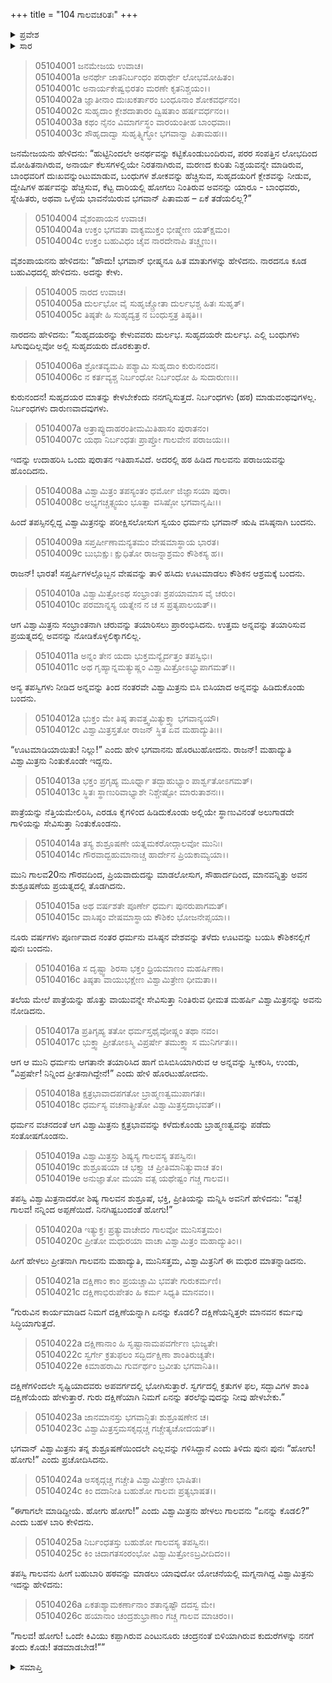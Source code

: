 +++
title = "104 ಗಾಲವಚರಿತಃ"
+++

<details><summary>ಪ್ರವೇಶ</summary>


।।   ಓಂ ಓಂ ನಮೋ ನಾರಾಯಣಾಯ।।   ಶ್ರೀ ವೇದವ್ಯಾಸಾಯ ನಮಃ ।।

ಶ್ರೀ ಕೃಷ್ಣದ್ವೈಪಾಯನ ವೇದವ್ಯಾಸ ವಿರಚಿತ  

**ಶ್ರೀ ಮಹಾಭಾರತ**

**ಉದ್ಯೋಗ ಪರ್ವ**

**ಭಗವದ್ಯಾನ ಪರ್ವ**

**ಅಧ್ಯಾಯ 104**

</details>


<details><summary>ಸಾರ</summary>

ಸುಹೃದಯರ ಮಾತನ್ನು ಕೇಳಬೇಕು, ಹಠ ಮಾಡಬಾರದೆಂದು ಉಪದೇಶಿಸುತ್ತಾ ನಾರದನು ದುರ್ಯೋಧನನಿಗೆ ಹಠ ಹಿಡಿದು ಪರಾಜಿತನಾದ ಗಾಲವನ ಚರಿತೆಯನ್ನು ಹೇಳಲು ಪ್ರಾರಂಭಿಸಿದುದು (1-7). ವಿಶ್ವಾಮಿತ್ರನನ್ನು ಪರೀಕ್ಷಿಸಲು ವಸಿಷ್ಠನ ವೇಷತಾಳಿ ಬಂದಿದ್ದ ಧರ್ಮನು ತಡವಾಗಿ ಬಿಸಿ ಬಿಸಿ ಅನ್ನವನ್ನು ಹಿಡಿದುಕೊಂಡು ಬಂದ ವಿಶ್ವಾಮಿತ್ರನಿಗೆ “ಊಟಮಾಡಿಯಾಯಿತು! ನಿಲ್ಲು!” ಎಂದು ಹೇಳಿ ಹೋಗಲು, ನೂರು ವರ್ಷಗಳು ಅನ್ನವನ್ನು ಎರಡೂ ಕೈಗಳಿಂದ ಮೇಲೆತ್ತಿ ಹಿಡಿದು ಅಲುಗಾಡದೇ ನಿಂತಿದ್ದ ವಿಶ್ವಾಮಿತ್ರನನ್ನು ಅವನ ಶಿಷ್ಯ ಗಾಲವನು ಶುಶ್ರೂಷೆಗೈದುದು (8-14). ವಿಶ್ವಾಮಿತ್ರನು ಸಂತೋಷದಿಂದ ಗಾಲವನನ್ನು ಬೀಳ್ಕೊಡುವಾಗ ಗಾಲವನು ನಿನಗೆ ಗುರುದಕ್ಷಿಣೆಯಾಗಿ ಏನನ್ನು ಕೊಡಲೆಂದು, ಏನೂ ಬೇಡವೆಂದರೂ ಕೇಳದೇ, ಹಠಮಾಡಿ ಗುರುವಲ್ಲಿ ಕೇಳಲು ಬೇಸತ್ತ ವಿಶ್ವಾಮಿತ್ರನು “ಒಂದೇ ಕಿವಿಯು ಕಪ್ಪಾಗಿರುವ ಎಂಟುನೂರು ಚಂದ್ರನಂತೆ ಬಿಳಿಯಾಗಿರುವ ಕುದುರೆಗಳನ್ನು ನನಗೆ ತಂದು ಕೊಡು” ಎನ್ನುವುದು (15-26).

</details>


> 05104001 ಜನಮೇಜಯ ಉವಾಚ।  
05104001a ಅನರ್ಥೇ ಜಾತನಿರ್ಬಂಧಂ ಪರಾರ್ಥೇ ಲೋಭಮೋಹಿತಂ।  
05104001c ಅನಾರ್ಯಕೇಷ್ವಭಿರತಂ ಮರಣೇ ಕೃತನಿಶ್ಚಯಂ।।  
05104002a ಜ್ಞಾತೀನಾಂ ದುಃಖಕರ್ತಾರಂ ಬಂಧೂನಾಂ ಶೋಕವರ್ಧನಂ।  
05104002c ಸುಹೃದಾಂ ಕ್ಲೇಶದಾತಾರಂ ದ್ವಿಷತಾಂ ಹರ್ಷವರ್ಧನಂ।।  
05104003a ಕಥಂ ನೈನಂ ವಿಮಾರ್ಗಸ್ಥಂ ವಾರಯಂತೀಹ ಬಾಂಧವಾಃ।  
05104003c ಸೌಹೃದಾದ್ವಾ ಸುಹೃತ್ಸ್ನಿಗ್ಧೋ ಭಗವಾನ್ವಾ ಪಿತಾಮಹಃ।।

ಜನಮೇಜಯನು ಹೇಳಿದನು: “ಹುಟ್ಟಿನಿಂದಲೇ ಅನರ್ಥವನ್ನು ಕಟ್ಟಿಕೊಂಡುಬಂದಿರುವ, ಪರರ ಸಂಪತ್ತಿನ ಲೋಭದಿಂದ ಮೋಹಿತನಾಗಿರುವ, ಅನಾರ್ಯ ಕೆಲಸಗಳಲ್ಲಿಯೇ ನಿರತನಾಗಿರುವ, ಮರಣದ ಕುರಿತು ನಿಶ್ಚಯವನ್ನೇ ಮಾಡಿರುವ, ಬಾಂಧವರಿಗೆ ದುಃಖವನ್ನುಂಟುಮಾಡುವ, ಬಂಧುಗಳ ಶೋಕವನ್ನು ಹೆಚ್ಚಿಸುವ, ಸುಹೃದಯರಿಗೆ ಕ್ಲೇಶವನ್ನು ನೀಡುವ, ದ್ವೇಷಿಗಳ ಹರ್ಷವನ್ನು ಹೆಚ್ಚಿಸುವ, ಕೆಟ್ಟ ದಾರಿಯಲ್ಲಿ ಹೋಗಲು ನಿಂತಿರುವ ಅವನನ್ನು ಯಾರೂ - ಬಾಂಧವರು, ಸ್ನೇಹಿತರು, ಅಥವಾ ಒಳ್ಳೆಯ ಭಾವನೆಯಿರುವ ಭಗವಾನ್ ಪಿತಾಮಹ – ಏಕೆ ತಡೆಯಲಿಲ್ಲ?”

> 05104004 ವೈಶಂಪಾಯನ ಉವಾಚ।  
05104004a ಉಕ್ತಂ ಭಗವತಾ ವಾಕ್ಯಮುಕ್ತಂ ಭೀಷ್ಮೇಣ ಯತ್ಕ್ಷಮಂ।  
05104004c ಉಕ್ತಂ ಬಹುವಿಧಂ ಚೈವ ನಾರದೇನಾಪಿ ತಚ್ಚೃಣು।।

ವೈಶಂಪಾಯನನು ಹೇಳಿದನು: “ಹೌದು! ಭಗವಾನ್ ಭೀಷ್ಮನೂ ಹಿತ ಮಾತುಗಳನ್ನು ಹೇಳಿದನು. ನಾರದನೂ ಕೂಡ ಬಹುವಿಧದಲ್ಲಿ ಹೇಳಿದನು. ಅದನ್ನು ಕೇಳು.

> 05104005 ನಾರದ ಉವಾಚ।  
05104005a ದುರ್ಲಭೋ ವೈ ಸುಹೃಚ್ಚ್ರೋತಾ ದುರ್ಲಭಶ್ಚ ಹಿತಃ ಸುಹೃತ್।   
05104005c ತಿಷ್ಠತೇ ಹಿ ಸುಹೃದ್ಯತ್ರ ನ ಬಂಧುಸ್ತತ್ರ ತಿಷ್ಠತಿ।।

ನಾರದನು ಹೇಳಿದನು: “ಸುಹೃದಯರನ್ನು ಕೇಳುವವರು ದುರ್ಲಭ. ಸುಹೃದಯರೇ ದುರ್ಲಭ. ಎಲ್ಲಿ ಬಂಧುಗಳು ಸಿಗುವುದಿಲ್ಲವೋ ಅಲ್ಲಿ ಸುಹೃದಯರು ದೊರಕುತ್ತಾರೆ.

> 05104006a ಶ್ರೋತವ್ಯಮಪಿ ಪಶ್ಯಾಮಿ ಸುಹೃದಾಂ ಕುರುನಂದನ।  
05104006c ನ ಕರ್ತವ್ಯಶ್ಚ ನಿರ್ಬಂಧೋ ನಿರ್ಬಂಧೋ ಹಿ ಸುದಾರುಣಃ।।

ಕುರುನಂದನ! ಸುಹೃದಯರ ಮಾತನ್ನು ಕೇಳಬೇಕೆಂದು ನನಗನ್ನಿಸುತ್ತದೆ. ನಿರ್ಬಂಧಗಳು (ಹಠ) ಮಾಡುವಂಥವುಗಳಲ್ಲ. ನಿರ್ಬಂಧಗಳು ದಾರುಣವಾದವುಗಳು.

> 05104007a ಅತ್ರಾಪ್ಯುದಾಹರಂತೀಮಮಿತಿಹಾಸಂ ಪುರಾತನಂ।  
05104007c ಯಥಾ ನಿರ್ಬಂಧತಃ ಪ್ರಾಪ್ತೋ ಗಾಲವೇನ ಪರಾಜಯಃ।।

ಇದನ್ನು ಉದಾಹರಿಸಿ ಒಂದು ಪುರಾತನ ಇತಿಹಾಸವಿದೆ. ಅದರಲ್ಲಿ ಹಠ ಹಿಡಿದ ಗಾಲವನು ಪರಾಜಯವನ್ನು ಹೊಂದಿದನು.

> 05104008a ವಿಶ್ವಾಮಿತ್ರಂ ತಪಸ್ಯಂತಂ ಧರ್ಮೋ ಜಿಜ್ಞಾಸಯಾ ಪುರಾ।  
05104008c ಅಭ್ಯಗಚ್ಚತ್ಸ್ವಯಂ ಭೂತ್ವಾ ವಸಿಷ್ಠೋ ಭಗವಾನೃಷಿಃ।।

ಹಿಂದೆ ತಪಸ್ಸಿನಲ್ಲಿದ್ದ ವಿಶ್ವಾಮಿತ್ರನನ್ನು ಪರೀಕ್ಷಿಸಲೋಸುಗ ಸ್ವಯಂ ಧರ್ಮನು ಭಗವಾನ್ ಋಷಿ ವಸಿಷ್ಠನಾಗಿ ಬಂದನು.

> 05104009a ಸಪ್ತರ್ಷೀಣಾಮನ್ಯತಮಂ ವೇಷಮಾಸ್ಥಾಯ ಭಾರತ।  
05104009c ಬುಭುಕ್ಷುಃ ಕ್ಷುಧಿತೋ ರಾಜನ್ನಾಶ್ರಮಂ ಕೌಶಿಕಸ್ಯ ಹ।।

ರಾಜನ್! ಭಾರತ! ಸಪ್ತರ್ಷಿಗಳಲ್ಲೊಬ್ಬನ ವೇಷವನ್ನು ತಾಳಿ ಹಸಿದು ಊಟಮಾಡಲು ಕೌಶಿಕನ ಆಶ್ರಮಕ್ಕೆ ಬಂದನು.

> 05104010a ವಿಶ್ವಾಮಿತ್ರೋಽಥ ಸಂಭ್ರಾಂತಃ ಶ್ರಪಯಾಮಾಸ ವೈ ಚರುಂ।  
05104010c ಪರಮಾನ್ನಸ್ಯ ಯತ್ನೇನ ನ ಚ ಸ ಪ್ರತ್ಯಪಾಲಯತ್।।

ಆಗ ವಿಶ್ವಾಮಿತ್ರನು ಸಂಭ್ರಾಂತನಾಗಿ ಚರುವನ್ನು ತಯಾರಿಸಲು ಪ್ರಾರಂಭಿಸಿದನು. ಉತ್ತಮ ಅನ್ನವನ್ನು ತಯಾರಿಸುವ ಪ್ರಯತ್ನದಲ್ಲಿ ಅವನನ್ನು ನೋಡಿಕೊಳ್ಳಲಿಕ್ಕಾಗಲಿಲ್ಲ.

> 05104011a ಅನ್ನಂ ತೇನ ಯದಾ ಭುಕ್ತಮನ್ಯೈರ್ದತ್ತಂ ತಪಸ್ವಿಭಿಃ।  
05104011c ಅಥ ಗೃಹ್ಯಾನ್ನಮತ್ಯುಷ್ಣಂ ವಿಶ್ವಾಮಿತ್ರೋಽಭ್ಯುಪಾಗಮತ್।।

ಅನ್ಯ ತಪಸ್ವಿಗಳು ನೀಡಿದ ಅನ್ನವನ್ನು ತಿಂದ ನಂತರವೇ ವಿಶ್ವಾಮಿತ್ರನು ಬಿಸಿ ಬಿಸಿಯಾದ ಅನ್ನವನ್ನು ಹಿಡಿದುಕೊಂಡು ಬಂದನು.

> 05104012a ಭುಕ್ತಂ ಮೇ ತಿಷ್ಠ ತಾವತ್ತ್ವಮಿತ್ಯುಕ್ತ್ವಾ ಭಗವಾನ್ಯಯೌ।  
05104012c ವಿಶ್ವಾಮಿತ್ರಸ್ತತೋ ರಾಜನ್ ಸ್ಥಿತ ಏವ ಮಹಾದ್ಯುತಿಃ।।

“ಊಟಮಾಡಿಯಾಯಿತು! ನಿಲ್ಲು!” ಎಂದು ಹೇಳಿ ಭಗವಾನನು ಹೊರಟುಹೋದನು. ರಾಜನ್! ಮಹಾದ್ಯುತಿ ವಿಶ್ವಾಮಿತ್ರನು ನಿಂತುಕೊಂಡೇ ಇದ್ದನು.

> 05104013a ಭಕ್ತಂ ಪ್ರಗೃಹ್ಯ ಮೂರ್ಧ್ನಾ ತದ್ಬಾಹುಭ್ಯಾಂ ಪಾರ್ಶ್ವತೋಽಗಮತ್।  
05104013c ಸ್ಥಿತಃ ಸ್ಥಾಣುರಿವಾಭ್ಯಾಶೇ ನಿಶ್ಚೇಷ್ಟೋ ಮಾರುತಾಶನಃ।।

ಪಾತ್ರೆಯನ್ನು ನೆತ್ತಿಯಮೇಲಿರಿಸಿ, ಎರಡೂ ಕೈಗಳಿಂದ ಹಿಡಿದುಕೊಂಡು ಅಲ್ಲಿಯೇ ಸ್ಥಾಣುವಿನಂತೆ ಅಲುಗಾಡದೇ ಗಾಳಿಯನ್ನು ಸೇವಿಸುತ್ತಾ ನಿಂತುಕೊಂಡನು.

> 05104014a ತಸ್ಯ ಶುಶ್ರೂಷಣೇ ಯತ್ನಮಕರೋದ್ಗಾಲವೋ ಮುನಿಃ।  
05104014c ಗೌರವಾದ್ಬಹುಮಾನಾಚ್ಚ ಹಾರ್ದೇನ ಪ್ರಿಯಕಾಮ್ಯಯಾ।।

ಮುನಿ ಗಾಲವ20ನು ಗೌರವದಿಂದ, ಪ್ರಿಯವಾದುದನ್ನು ಮಾಡಲೋಸುಗ, ಸೌಹಾರ್ದದಿಂದ, ಮಾನವನ್ನಿತ್ತು ಅವನ ಶುಶ್ರೂಷಣೆಯ ಪ್ರಯತ್ನದಲ್ಲಿ ತೊಡಗಿದನು.

> 05104015a ಅಥ ವರ್ಷಶತೇ ಪೂರ್ಣೇ ಧರ್ಮಃ ಪುನರುಪಾಗಮತ್।   
05104015c ವಾಸಿಷ್ಠಂ ವೇಷಮಾಸ್ಥಾಯ ಕೌಶಿಕಂ ಭೋಜನೇಪ್ಸಯಾ।।

ನೂರು ವರ್ಷಗಳು ಪೂರ್ಣವಾದ ನಂತರ ಧರ್ಮನು ವಸಿಷ್ಠನ ವೇಶವನ್ನು ತಳೆದು ಊಟವನ್ನು ಬಯಸಿ ಕೌಶಿಕನಲ್ಲಿಗೆ ಪುನಃ ಬಂದನು.

> 05104016a ಸ ದೃಷ್ಟ್ವಾ ಶಿರಸಾ ಭಕ್ತಂ ಧ್ರಿಯಮಾಣಂ ಮಹರ್ಷಿಣಾ।  
05104016c ತಿಷ್ಠತಾ ವಾಯುಭಕ್ಷೇಣ ವಿಶ್ವಾಮಿತ್ರೇಣ ಧೀಮತಾ।।

ತಲೆಯ ಮೇಲೆ ಪಾತ್ರೆಯನ್ನು ಹೊತ್ತು ವಾಯುವನ್ನೇ ಸೇವಿಸುತ್ತಾ ನಿಂತಿರುವ ಧೀಮತ ಮಹರ್ಷಿ ವಿಶ್ವಾಮಿತ್ರನನ್ನು ಅವನು ನೋಡಿದನು.

> 05104017a ಪ್ರತಿಗೃಹ್ಯ ತತೋ ಧರ್ಮಸ್ತಥೈವೋಷ್ಣಂ ತಥಾ ನವಂ।  
05104017c ಭುಕ್ತ್ವಾ ಪ್ರೀತೋಽಸ್ಮಿ ವಿಪ್ರರ್ಷೇ ತಮುಕ್ತ್ವಾ ಸ ಮುನಿರ್ಗತಃ।।

ಆಗ ಆ ಮುನಿ ಧರ್ಮನು ಆಗತಾನೇ ತಯಾರಿಸಿದ ಹಾಗೆ ಬಿಸಿಬಿಸಿಯಾಗಿರುವ ಆ ಅನ್ನವನ್ನು ಸ್ವೀಕರಿಸಿ, ಉಂಡು, “ವಿಪ್ರರ್ಷೇ! ನಿನ್ನಿಂದ ಪ್ರೀತನಾಗಿದ್ದೇನೆ!” ಎಂದು ಹೇಳಿ ಹೊರಟುಹೋದನು.

> 05104018a ಕ್ಷತ್ರಭಾವಾದಪಗತೋ ಬ್ರಾಹ್ಮಣತ್ವಮುಪಾಗತಃ।   
05104018c ಧರ್ಮಸ್ಯ ವಚನಾತ್ಪ್ರೀತೋ ವಿಶ್ವಾಮಿತ್ರಸ್ತದಾಭವತ್।।

ಧರ್ಮನ ವಚನದಂತೆ ಆಗ ವಿಶ್ವಾಮಿತ್ರನು ಕ್ಷತ್ರಭಾವವನ್ನು ಕಳೆದುಕೊಂಡು ಬ್ರಾಹ್ಮಣತ್ವವನ್ನು ಪಡೆದು ಸಂತೋಷಗೊಂಡನು.

> 05104019a ವಿಶ್ವಾಮಿತ್ರಸ್ತು ಶಿಷ್ಯಸ್ಯ ಗಾಲವಸ್ಯ ತಪಸ್ವಿನಃ।  
05104019c ಶುಶ್ರೂಷಯಾ ಚ ಭಕ್ತ್ಯಾ ಚ ಪ್ರೀತಿಮಾನಿತ್ಯುವಾಚ ತಂ।  
05104019e ಅನುಜ್ಞಾತೋ ಮಯಾ ವತ್ಸ ಯಥೇಷ್ಟಂ ಗಚ್ಚ ಗಾಲವ।।

ತಪಸ್ವಿ ವಿಶ್ವಾಮಿತ್ರನಾದರೋ ಶಿಷ್ಯ ಗಾಲವನ ಶುಶ್ರೂಷೆ, ಭಕ್ತಿ, ಪ್ರೀತಿಯನ್ನು ಮನ್ನಿಸಿ ಅವನಿಗೆ ಹೇಳಿದನು: “ವತ್ಸ! ಗಾಲವ! ನನ್ನಿಂದ ಅಪ್ಪಣೆಯಿದೆ. ನಿನಗಿಷ್ಟಬಂದಂತೆ ಹೋಗು!”

> 05104020a ಇತ್ಯುಕ್ತಃ ಪ್ರತ್ಯುವಾಚೇದಂ ಗಾಲವೋ ಮುನಿಸತ್ತಮಂ।  
05104020c ಪ್ರೀತೋ ಮಧುರಯಾ ವಾಚಾ ವಿಶ್ವಾಮಿತ್ರಂ ಮಹಾದ್ಯುತಿಂ।।

ಹೀಗೆ ಹೇಳಲು ಪ್ರೀತನಾಗಿ ಗಾಲವನು ಮಹಾದ್ಯುತಿ, ಮುನಿಸತ್ತಮ, ವಿಶ್ವಾಮಿತ್ರನಿಗೆ ಈ ಮಧುರ ಮಾತನ್ನಾಡಿದನು.

> 05104021a ದಕ್ಷಿಣಾಂ ಕಾಂ ಪ್ರಯಚ್ಚಾಮಿ ಭವತೇ ಗುರುಕರ್ಮಣಿ।  
05104021c ದಕ್ಷಿಣಾಭಿರುಪೇತಂ ಹಿ ಕರ್ಮ ಸಿಧ್ಯತಿ ಮಾನವಂ।।

“ಗುರುವಿನ ಕಾರ್ಯಮಾಡಿದ ನಿಮಗೆ ದಕ್ಷಿಣೆಯನ್ನಾಗಿ ಏನನ್ನು ಕೊಡಲಿ? ದಕ್ಷಿಣೆಯನ್ನಿತ್ತರೇ ಮಾನವನ ಕರ್ಮವು ಸಿದ್ಧಿಯಾಗುತ್ತದೆ.

> 05104022a ದಕ್ಷಿಣಾನಾಂ ಹಿ ಸೃಷ್ಟಾನಾಮಪವರ್ಗೇಣ ಭುಜ್ಯತೇ।  
05104022c ಸ್ವರ್ಗೇ ಕ್ರತುಫಲಂ ಸದ್ಭಿರ್ದಕ್ಷಿಣಾ ಶಾಂತಿರುಚ್ಯತೇ।  
05104022e ಕಿಮಾಹರಾಮಿ ಗುರ್ವರ್ಥಂ ಬ್ರವೀತು ಭಗವಾನಿತಿ।।

ದಕ್ಷಿಣೆಗಳಿಂದಲೇ ಸೃಷ್ಟಿಯಾದವರು ಅಪವರ್ಗದಲ್ಲಿ ಭೋಗಿಸುತ್ತಾರೆ. ಸ್ವರ್ಗದಲ್ಲಿ ಕ್ರತುಗಳ ಫಲ, ಸದ್ಭಾವಿಗಳ ಶಾಂತಿ ದಕ್ಷಿಣೆಯೆಂದು ಹೇಳುತ್ತಾರೆ. ಗುರು ದಕ್ಷಿಣೆಯಾಗಿ ನಿಮಗೆ ಏನನ್ನು ತರಲೆನ್ನುವುದನ್ನು ನೀವು ಹೇಳಬೇಕು.”

> 05104023a ಜಾನಮಾನಸ್ತು ಭಗವಾನ್ಜಿತಃ ಶುಶ್ರೂಷಣೇನ ಚ।  
05104023c ವಿಶ್ವಾಮಿತ್ರಸ್ತಮಸಕೃದ್ಗಚ್ಚ ಗಚ್ಚೇತ್ಯಚೋದಯತ್।।

ಭಗವಾನ್ ವಿಶ್ವಾಮಿತ್ರನು ತನ್ನ ಶುಶ್ರೂಷಣೆಯಿಂದಲೇ ಎಲ್ಲವನ್ನು ಗಳಿಸಿದ್ದಾನೆ ಎಂದು ತಿಳಿದು ಪುನಃ ಪುನಃ “ಹೋಗು! ಹೋಗು!” ಎಂದು ಪ್ರಚೋದಿಸಿದನು.

> 05104024a ಅಸಕೃದ್ಗಚ್ಚ ಗಚ್ಚೇತಿ ವಿಶ್ವಾಮಿತ್ರೇಣ ಭಾಷಿತಃ।   
05104024c ಕಿಂ ದದಾನೀತಿ ಬಹುಶೋ ಗಾಲವಃ ಪ್ರತ್ಯಭಾಷತ।।

“ಈಗಾಗಲೇ ಮಾಡಿದ್ದೀಯೆ. ಹೋಗು ಹೋಗು!” ಎಂದು ವಿಶ್ವಾಮಿತ್ರನು ಹೇಳಲು ಗಾಲವನು “ಏನನ್ನು ಕೊಡಲಿ?” ಎಂದು ಬಹಳ ಬಾರಿ ಕೇಳಿದನು.

> 05104025a ನಿರ್ಬಂಧತಸ್ತು ಬಹುಶೋ ಗಾಲವಸ್ಯ ತಪಸ್ವಿನಃ।  
05104025c ಕಿಂ ಚಿದಾಗತಸಂರಂಭೋ ವಿಶ್ವಾಮಿತ್ರೋಽಬ್ರವೀದಿದಂ।।

ತಪಸ್ವಿ ಗಾಲವನು ಹೀಗೆ ಬಹುಬಾರಿ ಹಠವನ್ನು ಮಾಡಲು ಯಾವುದೋ ಯೋಚನೆಯಲ್ಲಿ ಮಗ್ನನಾಗಿದ್ದ ವಿಶ್ವಾಮಿತ್ರನು ಇದನ್ನು ಹೇಳಿದನು:

> 05104026a ಏಕತಃಶ್ಯಾಮಕರ್ಣಾನಾಂ ಶತಾನ್ಯಷ್ಟೌ ದದಸ್ವ ಮೇ।  
05104026c ಹಯಾನಾಂ ಚಂದ್ರಶುಭ್ರಾಣಾಂ ಗಚ್ಚ ಗಾಲವ ಮಾಚಿರಂ।।

“ಗಾಲವ! ಹೋಗು! ಒಂದೇ ಕಿವಿಯು ಕಪ್ಪಾಗಿರುವ ಎಂಟುನೂರು ಚಂದ್ರನಂತೆ ಬಿಳಿಯಾಗಿರುವ ಕುದುರೆಗಳನ್ನು ನನಗೆ ತಂದು ಕೊಡು! ತಡಮಾಡಬೇಡ!””


<details><summary>ಸಮಾಪ್ತಿ</summary>


ಇತಿ ಶ್ರೀ ಮಹಾಭಾರತೇ ಉದ್ಯೋಗ ಪರ್ವಣಿ ಭಗವದ್ಯಾನ ಪರ್ವಣಿ ಗಾಲವಚರಿತೇ ಚತುರಧಿಕಶತತಮೋಽಧ್ಯಾಯಃ।  
ಇದು ಶ್ರೀ ಮಹಾಭಾರತದಲ್ಲಿ ಉದ್ಯೋಗ ಪರ್ವದಲ್ಲಿ ಭಗವದ್ಯಾನ ಪರ್ವದಲ್ಲಿ ಗಾಲವಚರಿತೆಯಲ್ಲಿ ನೂರಾನಾಲ್ಕನೆಯ ಅಧ್ಯಾಯವು.



</details>
